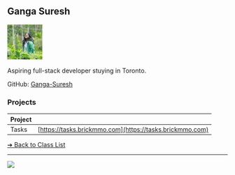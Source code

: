 <style>@import url("//readme.codeadam.ca/readme.css");</style>

## Ganga Suresh

![Ganga Suresh](../images/ganga-suresh.jpeg)

Aspiring full-stack developer stuying in Toronto.

GitHub: [Ganga-Suresh](https://github.com/Ganga-Suresh)  

### Projects

| Project | |
| - | - |
| Tasks | [https://tasks.brickmmo.com](https://tasks.brickmmo.com) |

[&#10132; Back to Class List](/)

---

<a href="https://brickmmo.com">
<img src="https://brickmmo.com/images/brickmmo-logo-horizontal.jpg" width="100">
</a>
